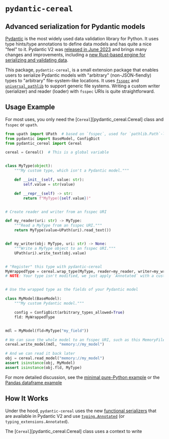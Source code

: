 # `pydantic-cereal`

## Advanced serialization for Pydantic models

[Pydantic](https://docs.pydantic.dev/latest/) is the most widely used data validation library for Python.
It uses type hints/type annotations to define data models and has quite a nice "feel" to it.
Pydantic V2 was [released in June 2023](https://docs.pydantic.dev/2.0/blog/pydantic-v2-final/) and
brings many changes and improvements, including a
[new Rust-based engine for serializing and validating data](https://github.com/pydantic/pydantic-core).

This package, `pydantic-cereal`, is a small extension package that enables users to serialize Pydantic
models with "arbitrary" (non-JSON-fiendly) types to "arbitrary" file-system-like locations.
It uses [`fsspec`](https://filesystem-spec.readthedocs.io/en/latest/) and
[`universal_pathlib`](https://pypi.org/project/universal-pathlib/) to support generic file systems.
Writing a custom writer (serializer) and reader (loader) with `fsspec` URIs is quite straightforward.

## Usage Example

For most uses, you only need the [`Cereal`][pydantic_cereal.Cereal] class and `fsspec` or `upath`.

```python
from upath import UPath  # based on `fsspec`, used for `pathlib.Path`-like interface
from pydantic import BaseModel, ConfigDict
from pydantic_cereal import Cereal

cereal = Cereal()  # This is a global variable


class MyType(object):
    """My custom type, which isn't a Pydantic model."""

    def __init__(self, value: str):
        self.value = str(value)

    def __repr__(self) -> str:
        return f"MyType({self.value})"


# Create reader and writer from an fsspec URI

def my_reader(uri: str) -> MyType:
    """Read a MyType from an fsspec URI."""
    return MyType(value=UPath(uri).read_text())


def my_writer(obj: MyType, uri: str) -> None:
    """Write a MyType object to an fsspec URI."""
    UPath(uri).write_text(obj.value)


# "Register" this type with pydantic-cereal
MyWrappedType = cereal.wrap_type(MyType, reader=my_reader, writer=my_writer)
# NOTE: Your type isn't modified, we just apply `Annotated` with a custom serializer and validator


# Use the wrapped type as the fields of your Pydantic model

class MyModel(BaseModel):
    """My custom Pydantic model."""

    config = ConfigDict(arbitrary_types_allowed=True)
    fld: MyWrappedType


mdl = MyModel(fld=MyType("my_field"))

# We can save the whole model to an fsspec URI, such as this MemoryFileSystem
cereal.write_model(mdl, "memory://my_model")

# And we can read it back later
obj = cereal.read_model("memory://my_model")
assert isinstance(obj, MyModel)
assert isinstance(obj.fld, MyType)
```

For more detailed discussion, see the [minimal pure-Python example](./examples/minimal.ipynb) or
the [Pandas dataframe example](./examples/pandas.ipynb)

## How It Works

Under the hood, `pydantic-cereal` uses the new
[functional serializers](https://docs.pydantic.dev/latest/concepts/serialization/#custom-serializers)
that are available in Pydantic V2 and use
[`typing.Annotated`](https://docs.python.org/3/library/typing.html#typing.Annotated)
(or `typing_extensions.Annotated`).

The [`Cereal`][pydantic_cereal.Cereal] class uses a context to write
